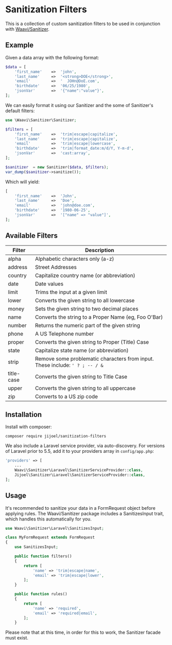 Sanitization Filters
=======================
This is a collection of custom sanitization filters to be used in conjunction with [Waavi/Sanitizer](https://github.com/Waavi/Sanitizer).

Example
----------
Given a data array with the following format:

```php
$data = [
    'first_name'    =>  'john',
    'last_name'     =>  '<strong>DOE</strong>',
    'email'         =>  '  JOHn@DoE.com',
    'birthdate'     =>  '06/25/1980',
    'jsonVar'       =>  '{"name":"value"}',
];
```

We can easily format it using our Sanitizer and the some of Sanitizer's default filters:

```php
use \Waavi\Sanitizer\Sanitizer;

$filters = [
    'first_name'    =>  'trim|escape|capitalize',
    'last_name'     =>  'trim|escape|capitalize',
    'email'         =>  'trim|escape|lowercase',
    'birthdate'     =>  'trim|format_date:m/d/Y, Y-m-d',
    'jsonVar'       =>  'cast:array',
];

$sanitizer  = new Sanitizer($data, $filters);
var_dump($sanitizer->sanitize());
```

Which will yield:

```php
[
    'first_name'    =>  'John',
    'last_name'     =>  'Doe',
    'email'         =>  'john@doe.com',
    'birthdate'     =>  '1980-06-25',
    'jsonVar'       =>  '["name" => "value"]',
];
```

Available Filters
------------------------

Filter     | Description
-----------|------------------------
alpha      | Alphabetic characters only (a-z)
address    | Street Addresses
country    | Capitalize country name (or abbreviation)
date       | Date values
limit      | Trims the input at a given limit
lower      | Converts the given string to all lowercase
money      | Sets the given string to two decimal places
name       | Converts the string to a Proper Name (eg, Foo O'Bar)
number     | Returns the numeric part of the given string
phone      | A US Telephone number
proper     | Converts the given string to Proper (Title) Case
state      | Capitalize state name (or abbreviation)
strip      | Remove some problematic characters from input. These include:  `' ? ; -- / &`
title-case | Converts the given string to Title Case
upper      | Converts the given string to all uppercase
zip        | Converts to a US zip code


Installation
------------------

Install with composer:

    composer require jijoel/sanitization-filters

We also include a Laravel service provider, via auto-discovery. For versions of Laravel prior to 5.5, add it to your providers array in `config/app.php`:

```php
'providers' => [
    ...
    Waavi\Sanitizer\Laravel\SanitizerServiceProvider::class,
    Jijoel\Sanitizer\Laravel\SanitizerServiceProvider::class,
];
```


Usage
--------
It's recommended to sanitize your data in a FormRequest object before applying rules. The Waavi/Sanitizer package includes a SanitizesInput trait, which handles this automatically for you.

```php
use Waavi\Sanitizer\Laravel\SanitizesInput;

class MyFormRequest extends FormRequest
{
    use SanitizesInput;

    public function filters()
    {
        return [
            'name' => 'trim|escape|name',
            'email' => 'trim|escape|lower',
        ];
    }

    public function rules()
    {
        return [
            'name' => 'required',
            'email' => 'required|email',
        ];
    }
```

Please note that at this time, in order for this to work, the Sanitizer facade must exist.
